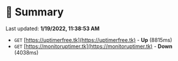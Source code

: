 # 📖 Summary
Last updated: **1/19/2022, 11:38:53 AM**

- `GET` [https://uptimerfree.tk](https://uptimerfree.tk) - **Up** (8815ms)
- `GET` [https://monitoruptimer.tk](https://monitoruptimer.tk) - **Down** (4038ms)

